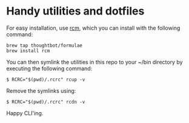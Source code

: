 # Handy utilities and dotfiles

For easy installation, use [rcm](https://github.com/thoughtbot/rcm), which you
can install with the following command:

```
brew tap thoughtbot/formulae
brew install rcm
```

You can then symlink the utilities in this repo to your ~/bin directory by
executing the following command:

```
$ RCRC="$(pwd)/.rcrc" rcup -v
```

Remove the symlinks using:

```
$ RCRC="$(pwd)/.rcrc" rcdn -v
```

Happy CLI'ing.
